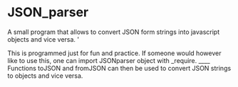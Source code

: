 # JSON_parser
A small program that allows to convert JSON form strings into javascript objects and vice versa. '

This is programmed just for fun and practice. If someone would however like to use this, one can import JSONparser object with _require. ____
Functions toJSON and fromJSON can then be used to convert JSON strings to objects and vice versa.
